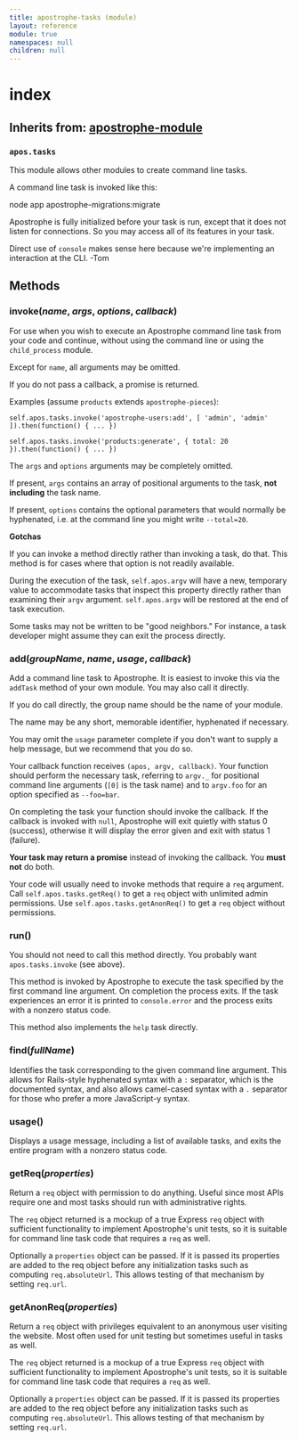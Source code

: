 ```yaml
---
title: apostrophe-tasks (module)
layout: reference
module: true
namespaces: null
children: null
---
```


# index

## Inherits from: [apostrophe-module](https://github.com/apostrophecms/apostrophe-documentation/tree/e71017392b54a258d8d72811456c862139150a96/modules/apostrophe-module/index.html)

### `apos.tasks`

This module allows other modules to create command line tasks.

A command line task is invoked like this:

node app apostrophe-migrations:migrate

Apostrophe is fully initialized before your task is run, except that it does not listen for connections. So you may access all of its features in your task.

Direct use of `console` makes sense here because we're implementing an interaction at the CLI. -Tom

## Methods

### invoke\(_name_, _args_, _options_, _callback_\)

For use when you wish to execute an Apostrophe command line task from your code and continue, without using the command line or using the `child_process` module.

Except for `name`, all arguments may be omitted.

If you do not pass a callback, a promise is returned.

Examples \(assume `products` extends `apostrophe-pieces`\):

`self.apos.tasks.invoke('apostrophe-users:add', [ 'admin', 'admin' ]).then(function() { ... })`

`self.apos.tasks.invoke('products:generate', { total: 20 }).then(function() { ... })`

The `args` and `options` arguments may be completely omitted.

If present, `args` contains an array of positional arguments to the task, **not including** the task name.

If present, `options` contains the optional parameters that would normally be hyphenated, i.e. at the command line you might write `--total=20`.

**Gotchas**

If you can invoke a method directly rather than invoking a task, do that. This method is for cases where that option is not readily available.

During the execution of the task, `self.apos.argv` will have a new, temporary value to accommodate tasks that inspect this property directly rather than examining their `argv` argument. `self.apos.argv` will be restored at the end of task execution.

Some tasks may not be written to be "good neighbors." For instance, a task developer might assume they can exit the process directly.

### add\(_groupName_, _name_, _usage_, _callback_\)

Add a command line task to Apostrophe. It is easiest to invoke this via the `addTask` method of your own module. You may also call it directly.

If you do call directly, the group name should be the name of your module.

The name may be any short, memorable identifier, hyphenated if necessary.

You may omit the `usage` parameter complete if you don't want to supply a help message, but we recommend that you do so.

Your callback function receives `(apos, argv, callback)`. Your function should perform the necessary task, referring to `argv._` for positional command line arguments \(`[0]` is the task name\) and to `argv.foo` for an option specified as `--foo=bar`.

On completing the task your function should invoke the callback. If the callback is invoked with `null`, Apostrophe will exit quietly with status 0 \(success\), otherwise it will display the error given and exit with status 1 \(failure\).

**Your task may return a promise** instead of invoking the callback. You **must not** do both.

Your code will usually need to invoke methods that require a `req` argument. Call `self.apos.tasks.getReq()` to get a `req` object with unlimited admin permissions. Use `self.apos.tasks.getAnonReq()` to get a `req` object without permissions.

### run\(\)

You should not need to call this method directly. You probably want `apos.tasks.invoke` \(see above\).

This method is invoked by Apostrophe to execute the task specified by the first command line argument. On completion the process exits. If the task experiences an error it is printed to `console.error` and the process exits with a nonzero status code.

This method also implements the `help` task directly.

### find\(_fullName_\)

Identifies the task corresponding to the given command line argument. This allows for Rails-style hyphenated syntax with a `:` separator, which is the documented syntax, and also allows camel-cased syntax with a `.` separator for those who prefer a more JavaScript-y syntax.

### usage\(\)

Displays a usage message, including a list of available tasks, and exits the entire program with a nonzero status code.

### getReq\(_properties_\)

Return a `req` object with permission to do anything. Useful since most APIs require one and most tasks should run with administrative rights.

The `req` object returned is a mockup of a true Express `req` object with sufficient functionality to implement Apostrophe's unit tests, so it is suitable for command line task code that requires a `req` as well.

Optionally a `properties` object can be passed. If it is passed its properties are added to the req object before any initialization tasks such as computing `req.absoluteUrl`. This allows testing of that mechanism by setting `req.url`.

### getAnonReq\(_properties_\)

Return a `req` object with privileges equivalent to an anonymous user visiting the website. Most often used for unit testing but sometimes useful in tasks as well.

The `req` object returned is a mockup of a true Express `req` object with sufficient functionality to implement Apostrophe's unit tests, so it is suitable for command line task code that requires a `req` as well.

Optionally a `properties` object can be passed. If it is passed its properties are added to the req object before any initialization tasks such as computing `req.absoluteUrl`. This allows testing of that mechanism by setting `req.url`.

